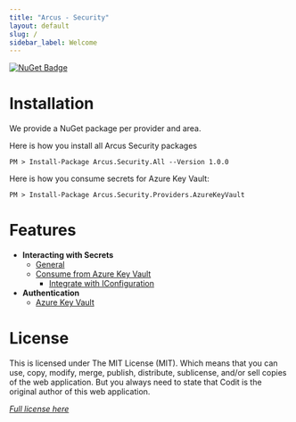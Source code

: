 ```yaml
---
title: "Arcus - Security"
layout: default
slug: /
sidebar_label: Welcome
---
```


[![NuGet Badge](https://buildstats.info/nuget/Arcus.Security.All?packageVersion=1.0.0)](https://www.nuget.org/packages/Arcus.Security.All/1.0.0)

# Installation

We provide a NuGet package per provider and area.

Here is how you install all Arcus Security packages
```shell
PM > Install-Package Arcus.Security.All --Version 1.0.0
```

Here is how you consume secrets for Azure Key Vault:
```shell
PM > Install-Package Arcus.Security.Providers.AzureKeyVault
```

# Features
- **Interacting with Secrets**
    - [General](./features/secrets/general.md)
    - [Consume from Azure Key Vault](./features/secrets/consume-from-key-vault.md)
        - [Integrate with IConfiguration](./features/key-vault/extensions/iconfiguration-integration.md)
- **Authentication**
    - [Azure Key Vault](./features/auth/azure-key-vault.md)

# License
This is licensed under The MIT License (MIT). Which means that you can use, copy, modify, merge, publish, distribute, sublicense, and/or sell copies of the web application. But you always need to state that Codit is the original author of this web application.

*[Full license here](https://github.com/arcus-azure/arcus.security/blob/master/LICENSE)*
